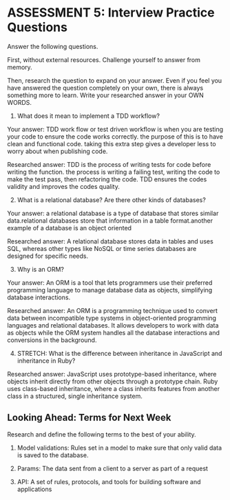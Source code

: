 # ASSESSMENT 5: Interview Practice Questions

Answer the following questions.

First, without external resources. Challenge yourself to answer from memory.

Then, research the question to expand on your answer. Even if you feel you have answered the question completely on your own, there is always something more to learn. Write your researched answer in your OWN WORDS.

1. What does it mean to implement a TDD workflow?

Your answer: TDD work flow or test driven workflow is when you are testing your code to ensure the code works correctly. the purpose of this is to have clean and functional code. taking this extra step gives a developer less to worry about when publishing code.

Researched answer: TDD is the process of writing tests for code before writing the function. the process is writing a failing test, writing the code to make the test pass, then refactoring the code. TDD ensures the codes validity and improves the codes quality.

2. What is a relational database? Are there other kinds of databases?

Your answer: a relational database is a type of database that stores similar data.relational databases store that information in a table format.another example of a database is an object oriented 

Researched answer: A relational database stores data in tables and uses SQL, whereas other types like NoSQL or time series databases are designed for specific needs.

3. Why is an ORM?

Your answer: An ORM is a tool that lets programmers use their preferred programming language to manage database data as objects, simplifying database interactions.

Researched answer:  An ORM is a programming technique used to convert data between incompatible type systems in object-oriented programming languages and relational databases. It allows developers to work with data as objects while the ORM system handles all the database interactions and conversions in the background.

4. STRETCH: What is the difference between inheritance in JavaScript and inheritance in Ruby?

Researched answer: JavaScript uses prototype-based inheritance, where objects inherit directly from other objects through a prototype chain. Ruby uses class-based inheritance, where a class inherits features from another class in a structured, single inheritance system.

## Looking Ahead: Terms for Next Week

Research and define the following terms to the best of your ability.

1. Model validations: Rules set in a model to make sure that only valid data is saved to the database.

2. Params: The data sent from a client to a server as part of a request

3. API: A set of rules, protocols, and tools for building software and applications
